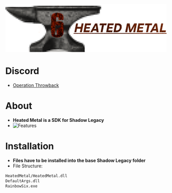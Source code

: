 ![](https://github.com/DataCluster0/HeatedMetal/blob/main/Resources/Logo.png)
# Discord
- [Operation Throwback](https://discord.gg/JGA9WPF4K8)
# About
- **Heated Metal is a SDK for Shadow Legacy**
- ![***Features***]([https://github.com/DataCluster0/HeatedMetal/FEATURES.md](https://github.com/DataCluster0/HeatedMetal/blob/main/FEATURES.md))

# Installation
- **Files have to be installed into the base Shadow Legacy folder**
- File Structure:
```
HeatedMetal/HeatedMetal.dll
DefaultArgs.dll
RainbowSix.exe
```
